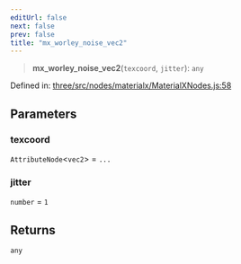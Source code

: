 ```yaml
---
editUrl: false
next: false
prev: false
title: "mx_worley_noise_vec2"
---
```


> **mx\_worley\_noise\_vec2**(`texcoord`, `jitter`): `any`

Defined in: [three/src/nodes/materialx/MaterialXNodes.js:58](https://github.com/DefinitelyMaybe/three-i18n/blob/fa57b79433d1c349ffb23a78727299c8d4190136/three/src/nodes/materialx/MaterialXNodes.js#L58)

## Parameters

### texcoord

`AttributeNode`\<`vec2`\> = `...`

### jitter

`number` = `1`

## Returns

`any`
